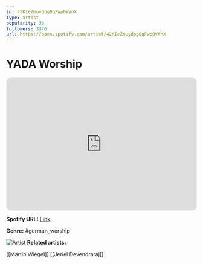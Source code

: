 ```yaml
---
id: 42KIeZmuydog0qFwp0VVnX
type: artist
popularity: 36
followers: 3376
url: https://open.spotify.com/artist/42KIeZmuydog0qFwp0VVnX
---
```

# YADA Worship

<iframe style="border-radius:12px" src="https://open.spotify.com/embed/artist/42KIeZmuydog0qFwp0VVnX" width="100%" height="352" frameBorder="0" allowfullscreen="" allow="autoplay; clipboard-write; encrypted-media; fullscreen; picture-in-picture" loading="lazy"></iframe>

**Spotify URL:** [Link](https://open.spotify.com/artist/42KIeZmuydog0qFwp0VVnX)

**Genre:**  #german_worship

![Artist](https://i.scdn.co/image/ab6761610000e5eb9f26eea5fffa175f8a9c5d12)
**Related artists:**

[[Martin Wiegel]]
[[Jeriel Devendraraj]]
